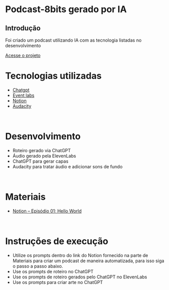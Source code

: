 <h1>Podcast-8bits gerado por IA</h1>

<h2>Introdução</h2>
<p>Foi criado um podcast utilizando IA com as tecnologia listadas no desenvolvimento </p>
<a href="https://www.notion.so/Podcast-EP01-Hello-World-293213be8c26806d9164e44ddeb80790" target="_blank">Acesse o projeto</a>

<h1>Tecnologias utilizadas</h1>
<ul>
  <li><a href="https://chatgpt.com/" target="_blank">Chatgpt</a></li>
  <li><a href="https://elevenlabs.io/" target="_blank">Event labs</a></li>
  <li><a href="https://www.notion.com/" target="_blank">Notion</a></li>
  <li><a href="https://www.audacityteam.org/" target="_blank">Audacity</a></li>
</ul>
<br>

<h1>Desenvolvimento</h1>
<ul>
  <li>Roteiro gerado via ChatGPT</li>
  <li>Áudio gerado pela ElevenLabs</li>
  <li>ChatGPT para gerar capas</li>
  <li>Audacity para tratar áudio e adicionar sons de fundo</li>
</ul>
<br>

<h1>Materiais</h1>
<ul>
  <li><a href="https://butternut-bagpipe-e63.notion.site/Podcast-EP01-Hello-World-293213be8c26806d9164e44ddeb80790" target="_blank">Notion – Episódio 01: Hello World</a></li>
</ul>
<br>

<h1>Instruções de execução</h1>
<ul>
  <li>Utilize os prompts dentro do link do Notion fornecido na parte de Materiais para criar um podcast de maneira automatizada, para isso siga o passo a passo abaixo.</li>
  <li>Use os prompts de roteiro no ChatGPT</li>
  <li>Use os prompts de roteiro gerados pelo ChatGPT no ElevenLabs</li>
  <li>Use os prompts para criar arte no ChatGPT</li>
</ul>
<br>

